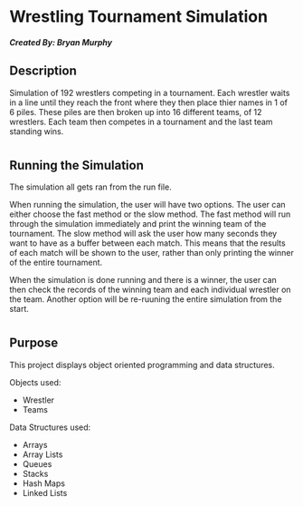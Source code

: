 # Wrestling Tournament Simulation
##### Created By: Bryan Murphy
## Description
Simulation of 192 wrestlers competing in a tournament. Each wrestler waits in a line until they reach the front where they then place thier names in 1 of 6 piles. These piles are then broken up into 16 different teams, of 12 wrestlers. Each team then competes in a tournament and the last team standing wins. 
# 
## Running the Simulation
The simulation all gets ran from the run file.

When running the simulation, the user will have two options. The user can either choose the fast method or the slow method. The fast method will run through the simulation immediately and print the winning team of the tournament. The slow method will ask the user how many seconds they want to have as a buffer between each match. This means that the results of each match will be shown to the user, rather than only printing the winner of the entire tournament.

When the simulation is done running and there is a winner, the user can then check the records of the winning team and each individual wrestler on the team. Another option will be re-ruuning the entire simulation from the start.
# 
## Purpose
This project displays object oriented programming and data structures. 
 
Objects used:
- Wrestler
- Teams
 
 
Data Structures used:
- Arrays
- Array Lists
- Queues
- Stacks
- Hash Maps
- Linked Lists
